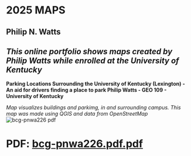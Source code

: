 # 2025 MAPS
## **Philip N. Watts**
## _This online portfolio shows maps created by Philip Watts while enrolled at the University of Kentucky_

**Parking Locations Surrounding the University of Kentucky (Lexington) - An aid for drivers finding a place to park
Philip Watts - GEO 109 - University of Kentucky**

_Map visualizes buildings and parkimg, in and surrounding campus. This map was made using QGIS and data from OpenStreetMap_
![bcg-pnwa226 pdf](https://github.com/user-attachments/assets/a8adb11d-47ee-4040-a530-83cd4d95c1ec)
# PDF: [bcg-pnwa226.pdf.pdf](https://github.com/user-attachments/files/19693306/bcg-pnwa226.pdf.pdf)



